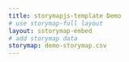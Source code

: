 ```yaml
---
title: storymapjs-template Demo
# use storymap-full layout
layout: sstorymap-embed
# add storymap data
storymap: demo-storymap.csv
---
```

